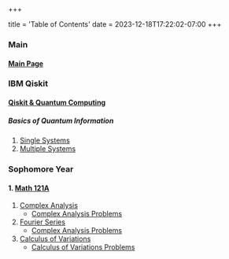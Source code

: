 +++

title = 'Table of Contents'
date = 2023-12-18T17:22:02-07:00
+++

### Main

#### [Main Page](https://dev-undergrad.dev)

### IBM Qiskit

#### [Qiskit & Quantum Computing](https://dev-undergrad.dev/qiskit/)

##### Basics of Quantum Information

1. [Single Systems](https://dev-undergrad.dev/qiskit/single_systems_01/)
2. [Multiple Systems](https://dev-undergrad.dev/qiskit/multiple_systems_02/)

### Sophomore Year

#### 1. [Math 121A](https://dev-undergrad.dev/math121a/)
1. [Complex Analysis](https://dev-undergrad.dev/math121a/complex_analysis/) 
    - [Complex Analysis Problems](https://dev-undergrad.dev/math121a/complex_analysis_problems/)
2. [Fourier Series](https://dev-undergrad.dev/math121a/fourier_series_transform/)
    - [Complex Analysis Problems](https://dev-undergrad.dev/math121a/fourier_series_transform_problems/)
3. [Calculus of Variations](https://dev-undergrad.dev/math121a/calculus_of_variations/)
    - [Calculus of Variations Problems](https://dev-undergrad.dev/math121a/calculus_of_variations_problems/)






